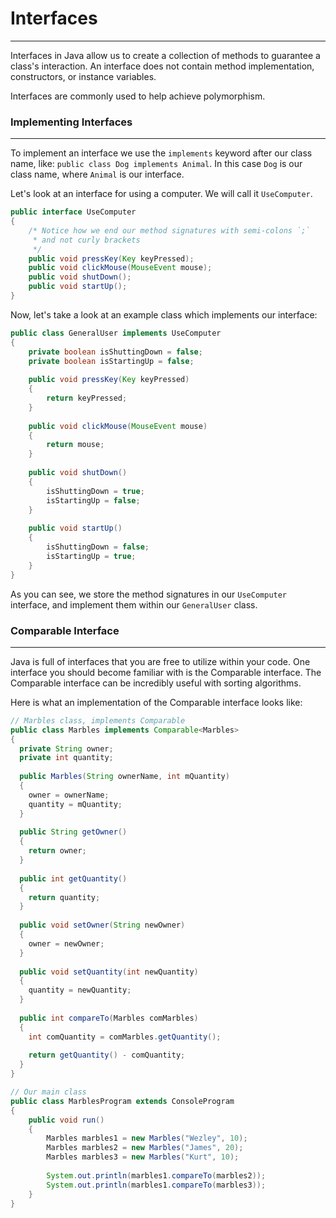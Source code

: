 # Interfaces
<hr>
Interfaces in Java allow us to create a collection of methods to guarantee a class's interaction. An interface does not contain method implementation, constructors, or instance variables.

Interfaces are commonly used to help achieve polymorphism.

### Implementing Interfaces
<hr>

To implement an interface we use the `implements` keyword after our class name, like: `public class Dog implements Animal`. In this case `Dog` is our class name, where `Animal` is our interface.

Let's look at an interface for using a computer. We will call it `UseComputer`.

```Java
public interface UseComputer
{
    /* Notice how we end our method signatures with semi-colons `;`
     * and not curly brackets
     */ 
    public void pressKey(Key keyPressed);
    public void clickMouse(MouseEvent mouse);
    public void shutDown();
    public void startUp();
}
```

Now, let's take a look at an example class which implements our interface:

```Java
public class GeneralUser implements UseComputer 
{
    private boolean isShuttingDown = false;
    private boolean isStartingUp = false;
    
    public void pressKey(Key keyPressed)
    {
        return keyPressed;
    }
    
    public void clickMouse(MouseEvent mouse)
    {
        return mouse;
    }
    
    public void shutDown()
    {
        isShuttingDown = true;
        isStartingUp = false;
    }
    
    public void startUp()
    {
        isShuttingDown = false;
        isStartingUp = true;
    }
}
```

As you can see, we store the method signatures in our `UseComputer` interface, and implement them within our `GeneralUser` class.


### Comparable Interface
<hr>

Java is full of interfaces that you are free to utilize within your code. One interface you should become familiar with is the Comparable interface. The Comparable interface can be incredibly useful with sorting algorithms.

Here is what an implementation of the Comparable interface looks like:

```Java
// Marbles class, implements Comparable
public class Marbles implements Comparable<Marbles>
{
  private String owner;
  private int quantity;
  
  public Marbles(String ownerName, int mQuantity)
  {
    owner = ownerName;
    quantity = mQuantity;
  }
  
  public String getOwner()
  {
    return owner;
  }
  
  public int getQuantity()
  {
    return quantity;
  }
  
  public void setOwner(String newOwner)
  {
    owner = newOwner;
  }
  
  public void setQuantity(int newQuantity)
  {
    quantity = newQuantity;
  }
  
  public int compareTo(Marbles comMarbles)
  {
    int comQuantity = comMarbles.getQuantity();
    
    return getQuantity() - comQuantity;
  }
}

// Our main class
public class MarblesProgram extends ConsoleProgram 
{
    public void run()
    {
        Marbles marbles1 = new Marbles("Wezley", 10);
        Marbles marbles2 = new Marbles("James", 20);
        Marbles marbles3 = new Marbles("Kurt", 10);
        
        System.out.println(marbles1.compareTo(marbles2));
        System.out.println(marbles1.compareTo(marbles3));
    }
}
```


